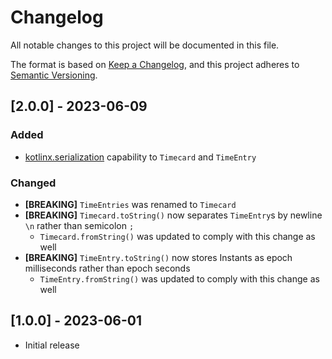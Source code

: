 # Changelog

All notable changes to this project will be documented in this file.

The format is based on [Keep a Changelog](https://keepachangelog.com/en/1.1.0/),
and this project adheres to [Semantic Versioning](https://semver.org/spec/v2.0.0.html).

## [2.0.0] - 2023-06-09

### Added
- [kotlinx.serialization](https://github.com/Kotlin/kotlinx.serialization) capability to `Timecard` and `TimeEntry`

### Changed
- **[BREAKING]** `TimeEntries` was renamed to `Timecard`
- **[BREAKING]** `Timecard.toString()` now separates `TimeEntry`s by newline `\n` rather than semicolon `;`
  - `Timecard.fromString()` was updated to comply with this change as well
- **[BREAKING]** `TimeEntry.toString()` now stores Instants as epoch milliseconds rather than epoch seconds
    - `TimeEntry.fromString()` was updated to comply with this change as well

## [1.0.0] - 2023-06-01
- Initial release

